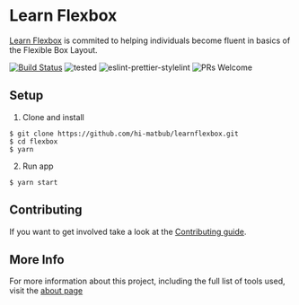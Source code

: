 # Learn Flexbox

[Learn Flexbox](http://learnflexbox.us/) is commited to helping individuals become fluent in basics of the Flexible Box Layout.

[![Build Status](https://travis-ci.com/hi-matbub/learnflexbox.svg?branch=master)](https://travis-ci.com/hi-matbub/learnflexbox) ![tested](https://img.shields.io/badge/tested_with-jest-<COLOR>.svg) ![eslint-prettier-stylelint](https://img.shields.io/badge/code_style-eslint_prettier_stylelint-<COLOR>.svg) ![PRs Welcome](https://img.shields.io/badge/PRs-welcome-30bced.svg)

## Setup

1. Clone and install

```
$ git clone https://github.com/hi-matbub/learnflexbox.git
$ cd flexbox
$ yarn
```

2. Run app

```
$ yarn start
```

## Contributing

If you want to get involved take a look at the [Contributing guide](https://github.com/hi-matbub/learnflexbox/blob/master/CONTRIBUTING.md). 

## More Info

For more information about this project, including the full list of tools used, visit the [about page](/ABOUT.md)

